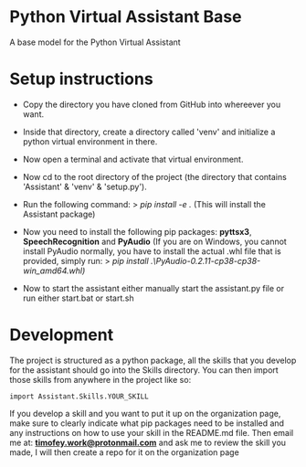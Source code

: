 # Python Virtual Assistant Base
A base model for the Python Virtual Assistant

# Setup instructions
- Copy the directory you have cloned from GitHub into whereever you want.

- Inside that directory, create a directory called 'venv' and initialize a python virtual environment in there.

- Now open a terminal and activate that virtual environment.

- Now cd to the root directory of the project (the directory that contains 'Assistant' & 'venv' & 
'setup.py').

- Run the following command: > *pip install -e .*
(This will install the Assistant package)

- Now you need to install the following pip packages: **pyttsx3**, **SpeechRecognition** and **PyAudio**
(If you are on Windows, you cannot install PyAudio normally, you have to install the actual .whl file that is provided, simply run: > *pip install .\PyAudio-0.2.11-cp38-cp38-win_amd64.whl)*

- Now to start the assistant either manually start the assistant.py file or run either start.bat or start.sh

# Development
The project is structured as a python package, all the skills that you develop for the assistant should go into the Skills directory. You can then import those skills from anywhere in the project like so:
```
import Assistant.Skills.YOUR_SKILL
```

If you develop a skill and you want to put it up on the organization page, make sure to clearly indicate what pip packages need to be installed and any instructions on how to use your skill in the README.md file.
Then email me at: **timofey.work@protonmail.com** and ask me to review the skill you made, I will then create a repo for it on the organization page

